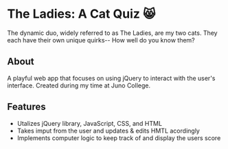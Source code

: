 
# The Ladies: A Cat Quiz 😸
The dynamic duo, widely referred to as The Ladies, are my two cats. They each have their own unique quirks-- How well do you know them?

## About

A playful web app that focuses on using jQuery to interact with the user's interface.
Created during my time at Juno College.
## Features
- Utalizes jQuery library, JavaScript, CSS, and HTML
- Takes imput from the user and updates & edits HMTL acordingly
- Implements computer logic to keep track of and display the users score

